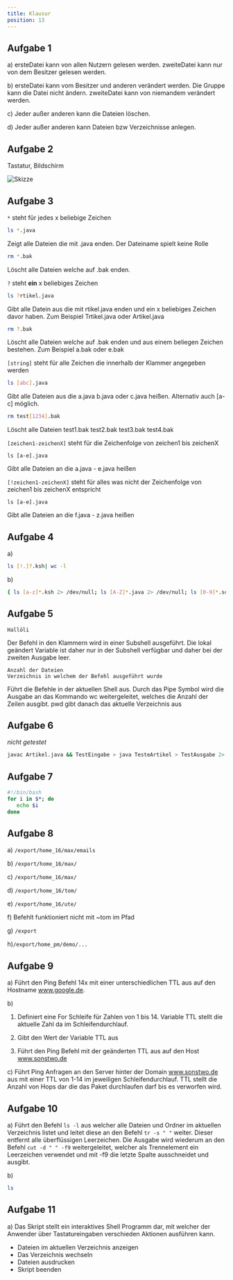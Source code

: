 ```yaml
---
title: Klausur
position: 13
---
```


## Aufgabe 1

a) ersteDatei kann von allen Nutzern gelesen werden. zweiteDatei kann nur von dem Besitzer gelesen werden. 

b) ersteDatei kann vom Besitzer und anderen verändert werden. Die Gruppe kann die Datei nicht ändern. zweiteDatei kann von niemandem verändert werden.

c) Jeder außer anderen kann die Dateien löschen. 

d) Jeder außer anderen kann Dateien bzw Verzeichnisse anlegen. 

## Aufgabe 2

Tastatur, Bildschirm

![Skizze](einausgabe.jpg)


## Aufgabe 3

`*` steht für jedes x beliebige Zeichen
```bash
ls *.java
``` 
Zeigt alle Dateien die mit .java enden. Der Dateiname spielt keine Rolle

```bash
rm *.bak
```
Löscht alle Dateien welche auf .bak enden. 

`?` steht **ein** x beliebiges Zeichen

```bash
ls ?rtikel.java
```
Gibt alle Datein aus die mit rtikel.java enden und ein x beliebiges Zeichen davor haben. Zum Beispiel Trtikel.java oder Artikel.java

```bash
rm ?.bak
```
Löscht alle Dateien welche auf .bak enden und aus einem beliegen Zeichen bestehen. Zum Beispiel a.bak oder e.bak

`[string]` steht für alle Zeichen die innerhalb der Klammer angegeben werden

```bash
ls [abc].java
```
Gibt alle Dateien aus die a.java b.java oder c.java heißen.
Alternativ auch [a-c] möglich. 

```bash
rm test[1234].bak
```
Löscht alle Dateien test1.bak test2.bak test3.bak test4.bak

`[zeichen1-zeichenX]` steht für die Zeichenfolge von zeichen1 bis zeichenX

```
ls [a-e].java
```

Gibt alle Dateien an die a.java - e.java heißen


`[!zeichen1-zeichenX]` steht für alles was nicht der Zeichenfolge von zeichen1 bis zeichenX entspricht

```
ls [a-e].java
```

Gibt alle Dateien an die f.java - z.java heißen

## Aufgabe 4

a) 
```bash
ls [!.]?.ksh| wc -l
```

b) 
```bash
{ ls [a-z]*.ksh 2> /dev/null; ls [A-Z]*.java 2> /dev/null; ls [0-9]*.sql 2> /dev/null; } | wc -l
```

## Aufgabe 5

```
Hallöli

```

Der Befehl in den Klammern wird in einer Subshell ausgeführt. Die lokal geändert Variable ist daher nur in der Subshell verfügbar und daher bei der zweiten Ausgabe leer. 

```
Anzahl der Dateien
Verzeichnis in welchem der Befehl ausgeführt wurde
```

Führt die Befehle in der aktuellen Shell aus. Durch das Pipe Symbol wird die Ausgabe an das Kommando wc weitergeleitet, welches die Anzahl der Zeilen ausgibt. pwd gibt danach das aktuelle Verzeichnis aus

## Aufgabe 6

*nicht getestet*

```bash
javac Artikel.java && TestEingabe > java TesteArtikel > TestAusgabe 2> TestFehler
```

## Aufgabe 7

```bash
#!/bin/bash 
for i in $*; do 
   echo $i 
done
```

## Aufgabe 8

a) ```/export/home_16/max/emails```

b) ```/export/home_16/max/```

c) ```/export/home_16/max/```

d) ```/export/home_16/tom/```

e) ```/export/home_16/ute/```

f) Befehlt funktioniert nicht mit ~tom im Pfad

g) ```/export```

h)```/export/home_pm/demo/...```

## Aufgabe 9

a) Führt den Ping Befehl 14x mit einer unterschiedlichen TTL aus auf den Hostname www.google.de. 

b)

1. Definiert eine For Schleife für Zahlen von 1 bis 14. Variable TTL stellt die aktuelle Zahl da im Schleifendurchlauf.

3. Gibt den Wert der Variable TTL aus
4. Führt den Ping Befehl mit der geänderten TTL aus auf den Host www.sonstwo.de

c) Führt Ping Anfragen an den Server hinter der Domain www.sonstwo.de aus mit einer TTL von 1-14 im jeweiligen Schleifendurchlauf. TTL stellt die Anzahl von Hops dar die das Paket durchlaufen darf bis es verworfen wird.

## Aufgabe 10

a) Führt den Befehl ```ls -l``` aus welcher alle Dateien und Ordner im aktuellen Verzeichnis listet und leitet diese an den Befehl ```tr -s " "``` weiter. Dieser entfernt alle überflüssigen Leerzeichen. Die Ausgabe wird wiederum an den Befehl ```cut -d " " -f9``` weitergeleitet, welcher als Trennelement ein Leerzeichen verwendet und mit -f9 die letzte Spalte ausschneidet und ausgibt. 

b) 
```bash
ls
```

## Aufgabe 11

a) Das Skript stellt ein interaktives Shell Programm dar, mit welcher der Anwender über Tastatureingaben verschieden Aktionen ausführen kann.
- Dateien im aktuellen Verzeichnis anzeigen
- Das Verzeichnis wechseln
- Dateien ausdrucken
- Skript beenden



